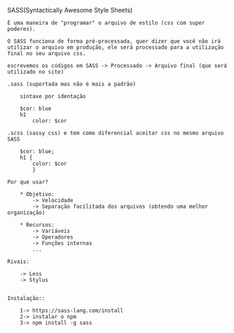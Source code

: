 SASS(Syntactically Awesome Style Sheets)

    É uma maneira de "programar" o arquivo de estilo (css com super poderes).

    O SASS funciona de forma pré-processada, quer dizer que você não irá utilizar o arquivo em produção, ele será processado para a utilização final no seu arquivo css. 

    escrevemos os códigos em SASS -> Processado -> Arquivo final (que será utilizado no site)

    .sass (suportada mas não é mais a padrão)

        sintaxe por identação
        
        $cor: blue
        h1
            color: $cor

    .scss (sassy css) e tem como diferencial aceitar css no mesmo arquivo SASS

        $cor: blue;
        h1 { 
            color: $cor 
            }
         
    Por que usar?

        * Objetivo:
            -> Velocidade
            -> Separação facilitada dos arquivos (obtendo uma melhor organização)

        * Recursos:
            -> Variáveis
            -> Operadores
            -> Funções internas
            ...

    Rivais:

        -> Less
        -> Stylus


    Instalação::

        1-> https://sass-lang.com/install
        2-> instalar o npm
        3-> npm install -g sass